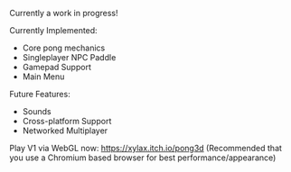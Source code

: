 Currently a work in progress!

Currently Implemented:
- Core pong mechanics
- Singleplayer NPC Paddle
- Gamepad Support
- Main Menu

Future Features:
- Sounds
- Cross-platform Support
- Networked Multiplayer


Play V1 via WebGL now: https://xylax.itch.io/pong3d
(Recommended that you use a Chromium based browser for best performance/appearance)
